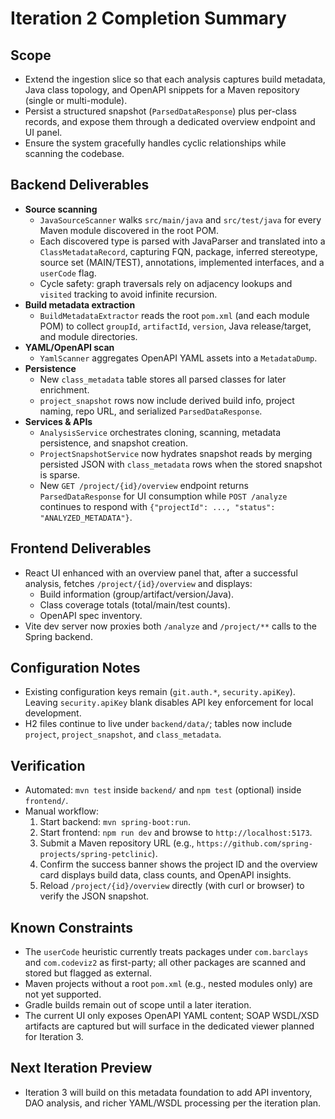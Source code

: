 # Iteration 2 Completion Summary

## Scope
- Extend the ingestion slice so that each analysis captures build metadata, Java class topology, and OpenAPI snippets for a Maven repository (single or multi-module).
- Persist a structured snapshot (`ParsedDataResponse`) plus per-class records, and expose them through a dedicated overview endpoint and UI panel.
- Ensure the system gracefully handles cyclic relationships while scanning the codebase.

## Backend Deliverables
- **Source scanning**
  - `JavaSourceScanner` walks `src/main/java` and `src/test/java` for every Maven module discovered in the root POM.
  - Each discovered type is parsed with JavaParser and translated into a `ClassMetadataRecord`, capturing FQN, package, inferred stereotype, source set (MAIN/TEST), annotations, implemented interfaces, and a `userCode` flag.
  - Cycle safety: graph traversals rely on adjacency lookups and `visited` tracking to avoid infinite recursion.
- **Build metadata extraction**
  - `BuildMetadataExtractor` reads the root `pom.xml` (and each module POM) to collect `groupId`, `artifactId`, `version`, Java release/target, and module directories.
- **YAML/OpenAPI scan**
  - `YamlScanner` aggregates OpenAPI YAML assets into a `MetadataDump`.
- **Persistence**
  - New `class_metadata` table stores all parsed classes for later enrichment.
  - `project_snapshot` rows now include derived build info, project naming, repo URL, and serialized `ParsedDataResponse`.
- **Services & APIs**
  - `AnalysisService` orchestrates cloning, scanning, metadata persistence, and snapshot creation.
  - `ProjectSnapshotService` now hydrates snapshot reads by merging persisted JSON with `class_metadata` rows when the stored snapshot is sparse.
  - New `GET /project/{id}/overview` endpoint returns `ParsedDataResponse` for UI consumption while `POST /analyze` continues to respond with `{"projectId": ..., "status": "ANALYZED_METADATA"}`.

## Frontend Deliverables
- React UI enhanced with an overview panel that, after a successful analysis, fetches `/project/{id}/overview` and displays:
  - Build information (group/artifact/version/Java).
  - Class coverage totals (total/main/test counts).
  - OpenAPI spec inventory.
- Vite dev server now proxies both `/analyze` and `/project/**` calls to the Spring backend.

## Configuration Notes
- Existing configuration keys remain (`git.auth.*`, `security.apiKey`). Leaving `security.apiKey` blank disables API key enforcement for local development.
- H2 files continue to live under `backend/data/`; tables now include `project`, `project_snapshot`, and `class_metadata`.

## Verification
- Automated: `mvn test` inside `backend/` and `npm test` (optional) inside `frontend/`.
- Manual workflow:
  1. Start backend: `mvn spring-boot:run`.
  2. Start frontend: `npm run dev` and browse to `http://localhost:5173`.
  3. Submit a Maven repository URL (e.g., `https://github.com/spring-projects/spring-petclinic`).
  4. Confirm the success banner shows the project ID and the overview card displays build data, class counts, and OpenAPI insights.
  5. Reload `/project/{id}/overview` directly (with curl or browser) to verify the JSON snapshot.

## Known Constraints
- The `userCode` heuristic currently treats packages under `com.barclays` and `com.codeviz2` as first-party; all other packages are scanned and stored but flagged as external.
- Maven projects without a root `pom.xml` (e.g., nested modules only) are not yet supported.
- Gradle builds remain out of scope until a later iteration.
- The current UI only exposes OpenAPI YAML content; SOAP WSDL/XSD artifacts are captured but will surface in the dedicated viewer planned for Iteration 3.

## Next Iteration Preview
- Iteration 3 will build on this metadata foundation to add API inventory, DAO analysis, and richer YAML/WSDL processing per the iteration plan.
